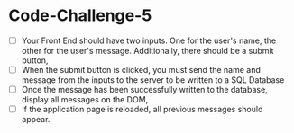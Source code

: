 # Code-Challenge-5

- [ ]  Your Front End should have two inputs. One for the user's name, the other for the user's message.         Additionally, there should be a submit button,
- [ ]  When the submit button is clicked, you must send the name and message from the inputs to the              server to be written to a SQL Database
- [ ]  Once the message has been successfully written to the database, display all messages on the DOM,
- [ ]  If the application page is reloaded, all previous messages should appear.
